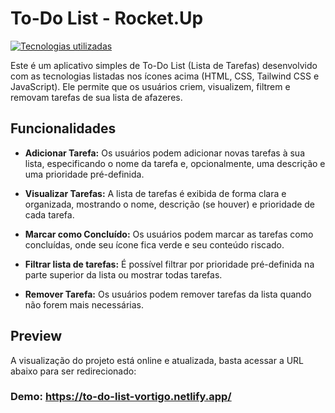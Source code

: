 # To-Do List - Rocket.Up

[![Tecnologias utilizadas](https://skillicons.dev/icons?i=js,html,css,tailwind&theme=light)](https://skillicons.dev)

Este é um aplicativo simples de To-Do List (Lista de Tarefas) desenvolvido com as tecnologias listadas nos ícones acima (HTML, CSS, Tailwind CSS e JavaScript). Ele permite que os usuários criem, visualizem, filtrem e removam tarefas de sua lista de afazeres.

## Funcionalidades

- **Adicionar Tarefa:** Os usuários podem adicionar novas tarefas à sua lista, especificando o nome da tarefa e, opcionalmente, uma descrição e uma prioridade pré-definida.
  
- **Visualizar Tarefas:** A lista de tarefas é exibida de forma clara e organizada, mostrando o nome, descrição (se houver) e prioridade de cada tarefa.

- **Marcar como Concluído:** Os usuários podem marcar as tarefas como concluídas, onde seu ícone fica verde e seu conteúdo riscado.

- **Filtrar lista de tarefas:** É possível filtrar por prioridade pré-definida na parte superior da lista ou mostrar todas tarefas.

- **Remover Tarefa:** Os usuários podem remover tarefas da lista quando não forem mais necessárias.

## Preview

A visualização do projeto está online e atualizada, basta acessar a URL abaixo para ser redirecionado:

### Demo: https://to-do-list-vortigo.netlify.app/
